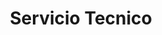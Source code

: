 ---
title: "Servicio Tecnico"
url: /guayaquil/servicio-tecnico-dr-carlos-guevara-moreno/
shop: Kopieren
---